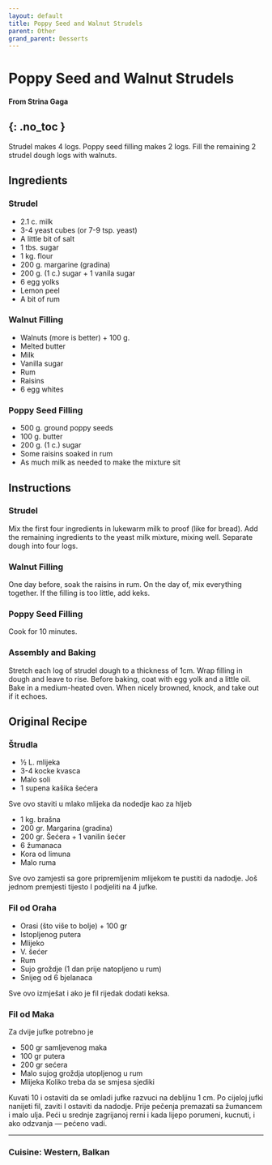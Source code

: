 ```yaml
---
layout: default
title: Poppy Seed and Walnut Strudels
parent: Other
grand_parent: Desserts
---
```


# Poppy Seed and Walnut Strudels
#### From Strina Gaga
{: .no_toc }
---

Strudel makes 4 logs. Poppy seed filling makes 2 logs. Fill the remaining 2 strudel dough logs with walnuts.

## Ingredients

### Strudel

<ul>
	<li>2.1 c. milk</li>
	<li>3-4 yeast cubes (or 7-9 tsp. yeast)</li>
	<li>A little bit of salt</li>
	<li>1 tbs. sugar</li>
	<li>1 kg. flour</li>
	<li>200 g. margarine (gradina)</li>
	<li>200 g. (1 c.) sugar + 1 vanila sugar</li>
	<li>6 egg yolks</li>
	<li>Lemon peel</li>
	<li>A bit of rum</li>
</ul>


### Walnut Filling
<ul>
	<li>Walnuts (more is better) + 100 g.</li>
	<li>Melted butter</li>
	<li>Milk</li>
	<li>Vanilla sugar</li>
	<li>Rum</li>
	<li>Raisins</li>
	<li>6 egg whites</li>
</ul>

### Poppy Seed Filling
<ul>
	<li>500 g. ground poppy seeds</li>
	<li>100 g. butter</li>
	<li>200 g. (1 c.) sugar</li>
	<li>Some raisins soaked in rum</li>
	<li>As much milk as needed to make the mixture sit</li>
</ul>

## Instructions

### Strudel
Mix the first four ingredients in lukewarm milk to proof (like for bread). Add the remaining ingredients to the yeast milk mixture, mixing well. Separate dough into four logs.

### Walnut Filling
One day before, soak the raisins in rum. On the day of, mix everything together. If the filling is too little, add keks.

### Poppy Seed Filling
Cook for 10 minutes.

### Assembly and Baking
Stretch each log of strudel dough to a thickness of 1cm. Wrap filling in dough and leave to rise. Before baking, coat with egg yolk and a little oil. Bake in a medium-heated oven. When nicely browned, knock, and take out if it echoes.

<!-- Original Recipe -->

## Original Recipe

### Štrudla
<ul>
	<li>½ L. mlijeka</li>
	<li>3-4 kocke kvasca</li>
	<li>Malo soli</li>
	<li>1 supena kašika šećera</li>
</ul>

Sve ovo staviti u mlako mlijeka da nodedje kao za hljeb

<ul>
	<li>1 kg. brašna</li>
	<li>200 gr. Margarina (gradina)</li>
	<li>200 gr. Šećera + 1 vanilin šećer</li>
	<li>6 žumanaca</li>
	<li>Kora od limuna</li>
	<li>Malo ruma</li>
</ul>

Sve ovo zamjesti sa gore pripremljenim mlijekom te pustiti da nadodje. Još jednom premjesti tijesto I podjeliti na 4 jufke.

### Fil od Oraha
<ul>
	<li>Orasi (što više to bolje) + 100 gr</li>
	<li>Istopljenog putera</li>
	<li>Mlijeko</li>
	<li>V. šećer</li>
	<li>Rum</li>
	<li>Sujo groždje (1 dan prije natopljeno u rum)</li>
	<li>Snijeg od 6 bjelanaca</li>
</ul>

Sve ovo izmješat i ako je fil rijedak dodati keksa.

### Fil od Maka
Za dvije jufke potrebno je
<ul>
	<li>500 gr samljevenog maka</li>
	<li>100 gr putera</li>
	<li>200 gr sećera </li>
	<li>Malo sujog groždja utopljenog u rum</li>
	<li>Mlijeka Koliko treba da se smjesa sjediki</li>
</ul>

Kuvati 10 i ostaviti da se omladi jufke razvuci na debljinu 1 cm. Po cijeloj jufki nanijeti fil, zaviti I ostaviti da nadodje. Prije pečenja premazati sa žumancem i malo ulja.
Peći u srednje zagrijanoj rerni i kada lijepo porumeni, kucnuti, i ako odzvanja — pećeno vadi.

--- 

### Cuisine: Western, Balkan